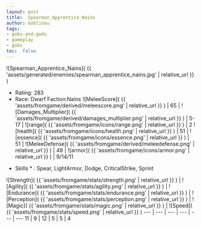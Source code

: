 ```yaml
---
layout: post
title:  Spearman_Apprentice_Nains
author: Goblinou
tags:
- gobs-and-gods
- gameplay
- gobs
toc:  false
---
```


![Spearman_Apprentice_Nains]( {{ 'assets/generated/enemies/spearman_apprentice_nains.jpg' | relative_url }} )
- Rating: 283
- Race: Dwarf  Faction:Nains
![MeleeScore]( {{ 'assets/fromgame/derived/meleescore.png' | relative_url }} ) | 65 | ![Damages_Multiplier]( {{ 'assets/fromgame/derived/damages_multiplier.png' | relative_url }} ) | 5-17 | ![range]( {{ 'assets/fromgame/icons/range.png' | relative_url }} ) | 2
![health]( {{ 'assets/fromgame/icons/health.png' | relative_url }} ) | 51 | ![essence]( {{ 'assets/fromgame/icons/essence.png' | relative_url }} ) | 51 | ![MeleeDefense]( {{ 'assets/fromgame/derived/meleedefense.png' | relative_url }} ) | 48 | ![armor]( {{ 'assets/fromgame/icons/armor.png' | relative_url }} ) | 9/14/11
* Skills * : Spear, LightArmor, Dodge, CriticalStrike, Sprint

![Strength]( {{ 'assets/fromgame/stats/strength.png' | relative_url }} ) | ![Agility]( {{ 'assets/fromgame/stats/agility.png' | relative_url }} ) | ![Endurance]( {{ 'assets/fromgame/stats/endurance.png' | relative_url }} ) | ![Perception]( {{ 'assets/fromgame/stats/perception.png' | relative_url }} ) | ![Magic]( {{ 'assets/fromgame/stats/magic.png' | relative_url }} ) | ![Speed]( {{ 'assets/fromgame/stats/speed.png' | relative_url }} )
--- | --- | --- | --- | --- | ---
11 | 9 | 12 | 5 | 5 | 4
